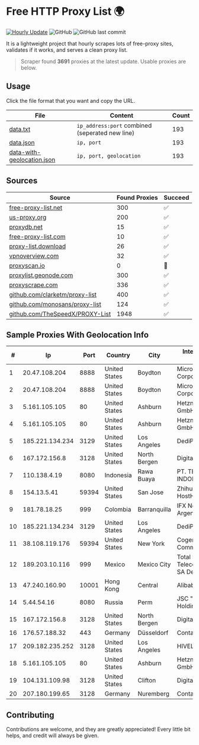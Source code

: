 
# Free HTTP Proxy List 🌍

[![Hourly Update](https://github.com/mertguvencli/http-proxy-list/actions/workflows/main.yml/badge.svg?branch=main)](https://github.com/mertguvencli/http-proxy-list/actions/workflows/main.yml)
![GitHub](https://img.shields.io/github/license/mertguvencli/http-proxy-list)
![GitHub last commit](https://img.shields.io/github/last-commit/mertguvencli/http-proxy-list)

It is a lightweight project that hourly scrapes lots of free-proxy sites, validates if it works, and serves a clean proxy list.


> Scraper found **3691** proxies at the latest update. Usable proxies are below.

## Usage

Click the file format that you want and copy the URL.


|File|Content|Count|
|----|-------|-----|
|[data.txt](https://raw.githubusercontent.com/mertguvencli/http-proxy-list/main/proxy-list/data.txt)|`ip_address:port` combined (seperated new line)|193|
|[data.json](https://raw.githubusercontent.com/mertguvencli/http-proxy-list/main/proxy-list/data.json)|`ip, port`|193|
|[data-with-geolocation.json](https://raw.githubusercontent.com/mertguvencli/http-proxy-list/main/proxy-list/data-with-geolocation.json)|`ip, port, geolocation`|193|

## Sources

|Source|Found Proxies|Succeed|
|------|-------------|-------|
|[free-proxy-list.net](https://free-proxy-list.net)|300|✅|
|[us-proxy.org](https://www.us-proxy.org)|200|✅|
|[proxydb.net](http://proxydb.net)|15|✅|
|[free-proxy-list.com](https://free-proxy-list.com/?page=&port=&type%5B%5D=http&type%5B%5D=https&up_time=0&search=Search)|10|✅|
|[proxy-list.download](https://www.proxy-list.download/HTTP)|26|✅|
|[vpnoverview.com](https://vpnoverview.com/privacy/anonymous-browsing/free-proxy-servers)|32|✅|
|[proxyscan.io](https://www.proxyscan.io)|0|🚫|
|[proxylist.geonode.com](https://proxylist.geonode.com/api/proxy-list?limit=300&page=1&sort_by=lastChecked&sort_type=desc&protocols=http,https)|300|✅|
|[proxyscrape.com](https://api.proxyscrape.com/v2/?request=displayproxies&protocol=http&timeout=10000&country=all&ssl=all&anonymity=all)|336|✅|
|[github.com/clarketm/proxy-list](https://raw.githubusercontent.com/clarketm/proxy-list/master/proxy-list-raw.txt)|400|✅|
|[github.com/monosans/proxy-list](https://raw.githubusercontent.com/monosans/proxy-list/main/proxies/http.txt)|124|✅|
|[github.com/TheSpeedX/PROXY-List](https://raw.githubusercontent.com/TheSpeedX/PROXY-List/master/http.txt)|1948|✅|


## Sample Proxies With Geolocation Info

|#|Ip|Port|Country|City|Internet Service Provider|
|-|--|----|-------|----|-------------------------|
|1|20.47.108.204|8888|United States|Boydton|Microsoft Corporation|
|2|20.47.108.204|8888|United States|Boydton|Microsoft Corporation|
|3|5.161.105.105|80|United States|Ashburn|Hetzner Online GmbH|
|4|5.161.105.105|80|United States|Ashburn|Hetzner Online GmbH|
|5|185.221.134.234|3129|United States|Los Angeles|DediPath|
|6|167.172.156.8|3128|United States|North Bergen|DigitalOcean, LLC|
|7|110.138.4.19|8080|Indonesia|Rawa Buaya|PT. TELKOM INDONESIA|
|8|154.13.5.41|59394|United States|San Jose|Zhihua Lu trading as HostHub|
|9|181.78.18.25|999|Colombia|Barranquilla|IFX Networks Argentina S.R.L|
|10|185.221.134.234|3129|United States|Los Angeles|DediPath|
|11|38.108.119.176|59394|United States|New York|Cogent Communications|
|12|189.203.10.116|999|Mexico|Mexico City|Total Play Telecomunicaciones SA De CV|
|13|47.240.160.90|10001|Hong Kong|Central|Alibaba.com LLC|
|14|5.44.54.16|8080|Russia|Perm|JSC "ER-Telecom Holding"|
|15|167.172.156.8|3128|United States|North Bergen|DigitalOcean, LLC|
|16|176.57.188.32|443|Germany|Düsseldorf|Contabo GmbH|
|17|209.182.235.252|3128|United States|Los Angeles|HIVELOCITY, Inc.|
|18|5.161.105.105|80|United States|Ashburn|Hetzner Online GmbH|
|19|104.131.109.98|3128|United States|Clifton|DigitalOcean, LLC|
|20|207.180.199.65|3128|Germany|Nuremberg|Contabo GmbH|



## Contributing

Contributions are welcome, and they are greatly appreciated! Every
little bit helps, and credit will always be given.

